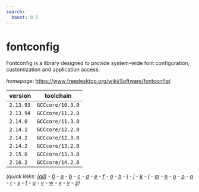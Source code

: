 ```yaml
---
search:
  boost: 0.5
---
```

# fontconfig

Fontconfig is a library designed to provide system-wide font configuration,  customization and application access.

*homepage*: <https://www.freedesktop.org/wiki/Software/fontconfig/>

version | toolchain
--------|----------
``2.13.93`` | ``GCCcore/10.3.0``
``2.13.94`` | ``GCCcore/11.2.0``
``2.14.0`` | ``GCCcore/11.3.0``
``2.14.1`` | ``GCCcore/12.2.0``
``2.14.2`` | ``GCCcore/12.3.0``
``2.14.2`` | ``GCCcore/13.2.0``
``2.15.0`` | ``GCCcore/13.3.0``
``2.16.2`` | ``GCCcore/14.2.0``


*(quick links: [(all)](../index.md) - [0](../0/index.md) - [a](../a/index.md) - [b](../b/index.md) - [c](../c/index.md) - [d](../d/index.md) - [e](../e/index.md) - [f](../f/index.md) - [g](../g/index.md) - [h](../h/index.md) - [i](../i/index.md) - [j](../j/index.md) - [k](../k/index.md) - [l](../l/index.md) - [m](../m/index.md) - [n](../n/index.md) - [o](../o/index.md) - [p](../p/index.md) - [q](../q/index.md) - [r](../r/index.md) - [s](../s/index.md) - [t](../t/index.md) - [u](../u/index.md) - [v](../v/index.md) - [w](../w/index.md) - [x](../x/index.md) - [y](../y/index.md) - [z](../z/index.md))*

